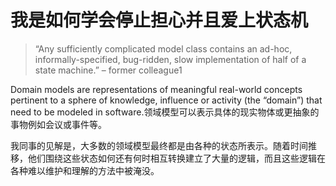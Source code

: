 <!--
source: http://raganwald.com/2018/02/23/forde.html
-->

# 我是如何学会停止担心并且爱上状态机

> “Any sufficiently complicated model class contains an ad-hoc, informally-specified, bug-ridden, slow implementation of half of a state machine.”
> – former colleague1

Domain models are representations of meaningful real-world concepts pertinent to a sphere of knowledge, influence or activity (the “domain”) that need to be modeled in software.领域模型可以表示具体的现实物体或更抽象的事物例如会议或事件等。

我同事的见解是，大多数的领域模型最终都是由各种的状态所表示。随着时间推移，他们围绕这些状态如何还有何时相互转换建立了大量的逻辑，而且这些逻辑在各种难以维护和理解的方法中被淹没。
